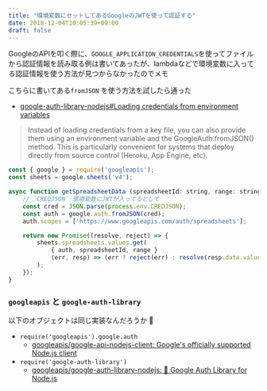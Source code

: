```yaml
---
title: "環境変数にセットしてあるGoogleのJWTを使って認証する"
date: 2018-12-04T10:05:39+09:00
draft: false
---
```


GoogleのAPIを叩く際に、`GOOGLE_APPLICATION_CREDENTIALS`を使ってファイルから認証情報を読み取る例は書いてあったが、lambdaなどで環境変数に入ってる認証情報を使う方法が見つからなかったのでメモ

こちらに書いてある`fromJSON` を使う方法を試したら通った

- [google-auth-library-nodejs#Loading credentials from environment variables](https://github.com/googleapis/google-auth-library-nodejs#loading-credentials-from-environment-variables)

> Instead of loading credentials from a key file, you can also provide them using an environment variable and the GoogleAuth.fromJSON() method. This is particularly convenient for systems that deploy directly from source control (Heroku, App Engine, etc).

```js
const { google } = require('googleapis');
const sheets = google.sheets('v4');

async function getSpreadsheetData (spreadsheetId: string, range: string) {
    // `CREDJSON` 環境変数にJWTが入ってるとして
    const cred = JSON.parse(process.env.CREDJSON);
    const auth = google.auth.fromJSON(cred);
    auth.scopes = ['https://www.googleapis.com/auth/spreadsheets'];

    return new Promise((resolve, reject) => {
        sheets.spreadsheets.values.get(
            { auth, spreadsheetId, range }
            (err, resp) => (err ? reject(err) : resolve(resp.data.values)),
        );
    });
}
```

### `googleapis` と `google-auth-library`

以下のオブジェクトは同じ実装なんだろうか 🤔

- `require('googleapis').google.auth`
    - [googleapis/google-api-nodejs-client: Google's officially supported Node.js client](https://github.com/googleapis/google-api-nodejs-client)
- `require('google-auth-library')`
    - [googleapis/google-auth-library-nodejs: 🔑 Google Auth Library for Node.js](https://github.com/googleapis/google-auth-library-nodejs)
